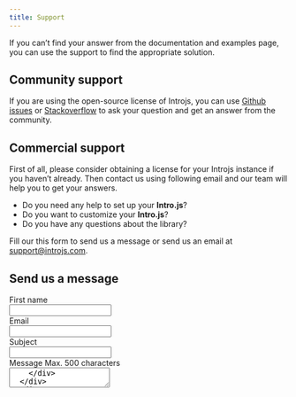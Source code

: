 ```yaml
---
title: Support
---
```


If you can’t find your answer from the documentation and examples page, you can use the support to find the appropriate solution.

## Community support

If you are using the open-source license of Introjs, you can use [Github issues](https://github.com/usablica/intro.js/issues) or [Stackoverflow](http://stackoverflow.com/questions/tagged/intro.js) to ask your question and get an answer from the community.

## Commercial support

First of all, please consider obtaining a license for your Introjs instance if you haven’t already. Then contact us using following email and our team will help you to get your answers.

*   Do you need any help to set up your **Intro.js**?
*   Do you want to customize your **Intro.js**?
*   Do you have any questions about the library?

Fill our this form to send us a message or send us an email at [support@introjs.com](mailto:support@introjs.com).

## Send us a message

<form
  action="https://nocodeform.io/f/6162c626db436bbde7f89329"
  method="POST"
  className="mt-6 grid grid-cols-1 gap-y-6 sm:grid-cols-2 sm:gap-x-8"
>
  <div>
    <label
      htmlFor="first-name"
      className="block text-sm font-medium text-gray-900"
    >
      First name
    </label>
    <div className="mt-1">
      <input
        type="text"
        name="first-name"
        id="first-name"
        autoComplete="given-name"
        className="py-3 px-4 block w-full shadow-sm text-gray-900 focus:ring-blue-500 focus:border-blue-500 border border-gray-300 rounded-md"
      />
    </div>
  </div>
  <div>
    <label
      htmlFor="email"
      className="block text-sm font-medium text-gray-900"
    >
      Email
    </label>
    <div className="mt-1">
      <input
        id="email"
        name="email"
        type="email"
        autoComplete="email"
        className="py-3 px-4 block w-full shadow-sm text-gray-900 focus:ring-blue-500 focus:border-blue-500 border border-gray-300 rounded-md"
      />
    </div>
  </div>
  <div className="sm:col-span-2">
    <label
      htmlFor="subject"
      className="block text-sm font-medium text-gray-900"
    >
      Subject
    </label>
    <div className="mt-1">
      <input
        type="text"
        name="subject"
        id="subject"
        className="py-3 px-4 block w-full shadow-sm text-gray-900 focus:ring-blue-500 focus:border-blue-500 border border-gray-300 rounded-md"
      />
    </div>
  </div>
  <div className="sm:col-span-2">
    <div className="flex justify-between">
      <label
        htmlFor="message"
        className="block text-sm font-medium text-gray-900"
      >
        Message
      </label>
      <span id="message-max" className="text-sm text-gray-500">
          Max. 500 characters
        </span>
    </div>
    <div className="mt-1">
        <textarea
          id="message"
          name="message"
          rows={4}
          className="py-3 px-4 block w-full shadow-sm text-gray-900 focus:ring-blue-500 focus:border-blue-500 border border-gray-300 rounded-md"
          aria-describedby="message-max"
          defaultValue={""}
        />
    </div>
  </div>
  <div className="sm:col-span-2 sm:flex sm:justify-end">
    <button
      type="submit"
      className="mt-2 w-full inline-flex items-center justify-center px-6 py-3 border border-transparent rounded-md shadow-sm text-base font-medium text-white bg-blue-600 hover:bg-blue-700 focus:outline-none focus:ring-2 focus:ring-offset-2 focus:ring-blue-500 sm:w-auto"
    >
      Submit
    </button>
  </div>
</form>
